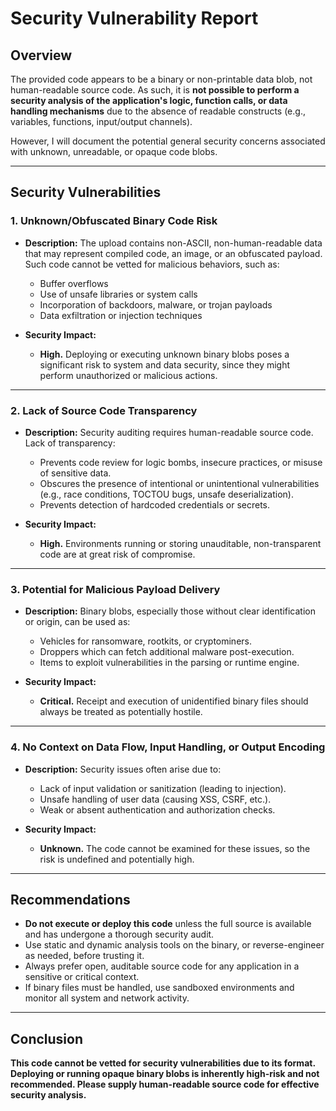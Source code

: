 # Security Vulnerability Report

## Overview

The provided code appears to be a binary or non-printable data blob, not human-readable source code. As such, it is **not possible to perform a security analysis of the application's logic, function calls, or data handling mechanisms** due to the absence of readable constructs (e.g., variables, functions, input/output channels).

However, I will document the potential general security concerns associated with unknown, unreadable, or opaque code blobs.

---

## Security Vulnerabilities

### 1. **Unknown/Obfuscated Binary Code Risk**

- **Description:** The upload contains non-ASCII, non-human-readable data that may represent compiled code, an image, or an obfuscated payload. Such code cannot be vetted for malicious behaviors, such as:
  - Buffer overflows
  - Use of unsafe libraries or system calls
  - Incorporation of backdoors, malware, or trojan payloads
  - Data exfiltration or injection techniques

- **Security Impact:** 
  - **High.** Deploying or executing unknown binary blobs poses a significant risk to system and data security, since they might perform unauthorized or malicious actions.

---

### 2. **Lack of Source Code Transparency**

- **Description:** Security auditing requires human-readable source code. Lack of transparency:
  - Prevents code review for logic bombs, insecure practices, or misuse of sensitive data.
  - Obscures the presence of intentional or unintentional vulnerabilities (e.g., race conditions, TOCTOU bugs, unsafe deserialization).
  - Prevents detection of hardcoded credentials or secrets.

- **Security Impact:**
  - **High.** Environments running or storing unauditable, non-transparent code are at great risk of compromise.

---

### 3. **Potential for Malicious Payload Delivery**

- **Description:** Binary blobs, especially those without clear identification or origin, can be used as:
  - Vehicles for ransomware, rootkits, or cryptominers.
  - Droppers which can fetch additional malware post-execution.
  - Items to exploit vulnerabilities in the parsing or runtime engine.

- **Security Impact:**
  - **Critical.** Receipt and execution of unidentified binary files should always be treated as potentially hostile.

---

### 4. **No Context on Data Flow, Input Handling, or Output Encoding**

- **Description:** Security issues often arise due to:
  - Lack of input validation or sanitization (leading to injection).
  - Unsafe handling of user data (causing XSS, CSRF, etc.).
  - Weak or absent authentication and authorization checks.

- **Security Impact:**
  - **Unknown.** The code cannot be examined for these issues, so the risk is undefined and potentially high.

---

## Recommendations

- **Do not execute or deploy this code** unless the full source is available and has undergone a thorough security audit.
- Use static and dynamic analysis tools on the binary, or reverse-engineer as needed, before trusting it.
- Always prefer open, auditable source code for any application in a sensitive or critical context.
- If binary files must be handled, use sandboxed environments and monitor all system and network activity.

---

## Conclusion

**This code cannot be vetted for security vulnerabilities due to its format. Deploying or running opaque binary blobs is inherently high-risk and not recommended. Please supply human-readable source code for effective security analysis.**
